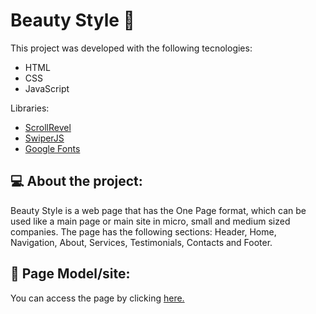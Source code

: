 # Beauty Style 💇

<p>This project was developed with the following tecnologies: </p>
<ul>
  <li>HTML</li>
  <li>CSS</li>
  <li>JavaScript</li>
</ul>

<p>Libraries: </p>
<ul>
  <li><a href="https://scrollrevealjs.org/">ScrollRevel</a></li>
  <li><a href="https://github.com/nolimits4web/Swiper">SwiperJS</a></li>
  <li><a href="https://fonts.google.com/">Google Fonts</a></li>
</ul>

<h2>💻 About the project: </h2>
<p>
  Beauty Style is a web page that has the One Page format, which can be used like a main page or main site in micro, small and medium sized companies. The page has the following sections: Header, Home, Navigation, About, Services, Testimonials, Contacts and Footer.
</p>

<h2>🔖 Page Model/site: </h2>
<p>
  You can access the page by clicking <a href="https://davilucena222.github.io/Beauty-Style/">here.</a>
</p>
